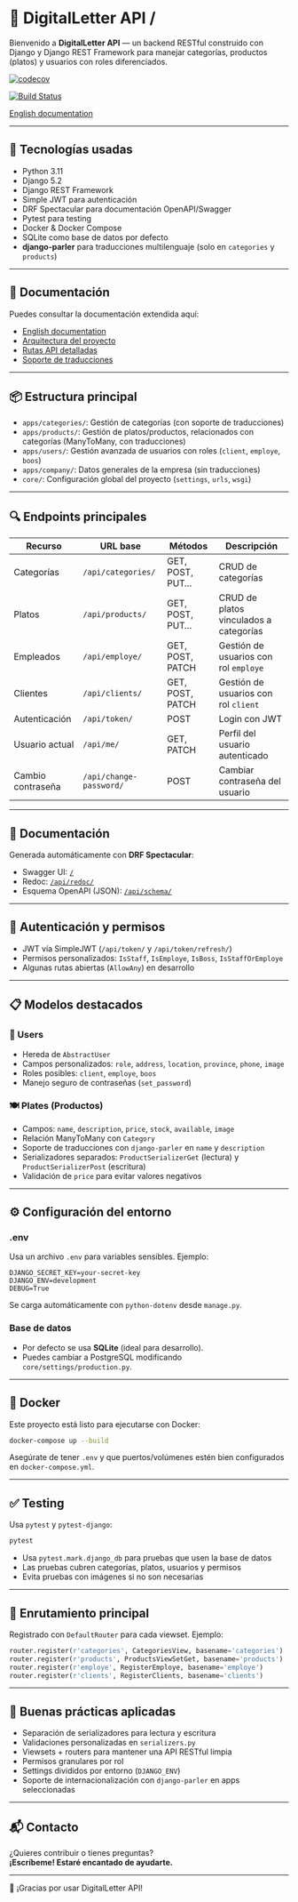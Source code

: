 
# 📄 DigitalLetter API / 

Bienvenido a **DigitalLetter API** — un backend RESTful construido con Django y Django REST Framework para manejar categorías, productos (platos) y usuarios con roles diferenciados.

[![codecov](https://codecov.io/gh/Jal7823/digitalLetter/branch/main/graph/badge.svg)](https://codecov.io/gh/Jal7823/digitalLetter)

[![Build Status](https://img.shields.io/badge/estado-estable-brightgreen)](https://github.com/Jal7823/digitalLetter/actions)

[English documentation](README.en.md)

---

## 🚀 Tecnologías usadas

- Python 3.11
- Django 5.2
- Django REST Framework
- Simple JWT para autenticación
- DRF Spectacular para documentación OpenAPI/Swagger
- Pytest para testing
- Docker & Docker Compose
- SQLite como base de datos por defecto
- **django-parler** para traducciones multilenguaje (solo en `categories` y `products`)

---
## 📁 Documentación

Puedes consultar la documentación extendida aquí:

- [English documentation](README.en.md)
- [Arquitectura del proyecto](docs/es/architecture.md)  
- [Rutas API detalladas](docs/es/api-routes.md)  
- [Soporte de traducciones](docs/es/translations.md)  

---
## 📦 Estructura principal

- `apps/categories/`: Gestión de categorías (con soporte de traducciones)
- `apps/products/`: Gestión de platos/productos, relacionados con categorías (ManyToMany, con traducciones)
- `apps/users/`: Gestión avanzada de usuarios con roles (`client`, `employe`, `boos`)
- `apps/company/`: Datos generales de la empresa (sin traducciones)
- `core/`: Configuración global del proyecto (`settings`, `urls`, `wsgi`)

---

## 🔍 Endpoints principales

| Recurso           | URL base                | Métodos          | Descripción                            |
| ----------------- | ----------------------- | ---------------- | -------------------------------------- |
| Categorías        | `/api/categories/`      | GET, POST, PUT…  | CRUD de categorías                     |
| Platos            | `/api/products/`        | GET, POST, PUT…  | CRUD de platos vinculados a categorías |
| Empleados         | `/api/employe/`         | GET, POST, PATCH | Gestión de usuarios con rol `employe`  |
| Clientes          | `/api/clients/`         | GET, POST, PATCH | Gestión de usuarios con rol `client`   |
| Autenticación     | `/api/token/`           | POST             | Login con JWT                          |
| Usuario actual    | `/api/me/`              | GET, PATCH       | Perfil del usuario autenticado         |
| Cambio contraseña | `/api/change-password/` | POST             | Cambiar contraseña del usuario         |

---

## 📁 Documentación

Generada automáticamente con **DRF Spectacular**:

- Swagger UI: [`/`](http://localhost:8000/)
- Redoc: [`/api/redoc/`](http://localhost:8000/api/redoc/)
- Esquema OpenAPI (JSON): [`/api/schema/`](http://localhost:8000/api/schema/)

---

## 🔐 Autenticación y permisos

- JWT vía SimpleJWT (`/api/token/` y `/api/token/refresh/`)
- Permisos personalizados: `IsStaff`, `IsEmploye`, `IsBoss`, `IsStaffOrEmploye`
- Algunas rutas abiertas (`AllowAny`) en desarrollo

---

## 📋 Modelos destacados

### 🧑 Users

- Hereda de `AbstractUser`
- Campos personalizados: `role`, `address`, `location`, `province`, `phone`, `image`
- Roles posibles: `client`, `employe`, `boos`
- Manejo seguro de contraseñas (`set_password`)

### 🍽 Plates (Productos)

- Campos: `name`, `description`, `price`, `stock`, `available`, `image`
- Relación ManyToMany con `Category`
- Soporte de traducciones con `django-parler` en `name` y `description`
- Serializadores separados: `ProductSerializerGet` (lectura) y `ProductSerializerPost` (escritura)
- Validación de `price` para evitar valores negativos

---

## ⚙️ Configuración del entorno

### .env

Usa un archivo `.env` para variables sensibles. Ejemplo:

```env
DJANGO_SECRET_KEY=your-secret-key
DJANGO_ENV=development
DEBUG=True
```

Se carga automáticamente con `python-dotenv` desde `manage.py`.

### Base de datos

- Por defecto se usa **SQLite** (ideal para desarrollo).
- Puedes cambiar a PostgreSQL modificando `core/settings/production.py`.

---

## 🐳 Docker

Este proyecto está listo para ejecutarse con Docker:

```bash
docker-compose up --build
```

Asegúrate de tener `.env` y que puertos/volúmenes estén bien configurados en `docker-compose.yml`.

---

## ✅ Testing

Usa `pytest` y `pytest-django`:

```bash
pytest
```

- Usa `pytest.mark.django_db` para pruebas que usen la base de datos
- Las pruebas cubren categorías, platos, usuarios y permisos
- Evita pruebas con imágenes si no son necesarias

---

## 🔀 Enrutamiento principal

Registrado con `DefaultRouter` para cada viewset. Ejemplo:

```python
router.register(r'categories', CategoriesView, basename='categories')
router.register(r'products', ProductsViewSetGet, basename='products')
router.register(r'employe', RegisterEmploye, basename='employe')
router.register(r'clients', RegisterClients, basename='clients')
```

---

## 🧠 Buenas prácticas aplicadas

- Separación de serializadores para lectura y escritura
- Validaciones personalizadas en `serializers.py`
- Viewsets + routers para mantener una API RESTful limpia
- Permisos granulares por rol
- Settings divididos por entorno (`DJANGO_ENV`)
- Soporte de internacionalización con `django-parler` en apps seleccionadas

---

## 📬 Contacto

¿Quieres contribuir o tienes preguntas?\
**¡Escríbeme! Estaré encantado de ayudarte.**

---

🎉 ¡Gracias por usar DigitalLetter API!

